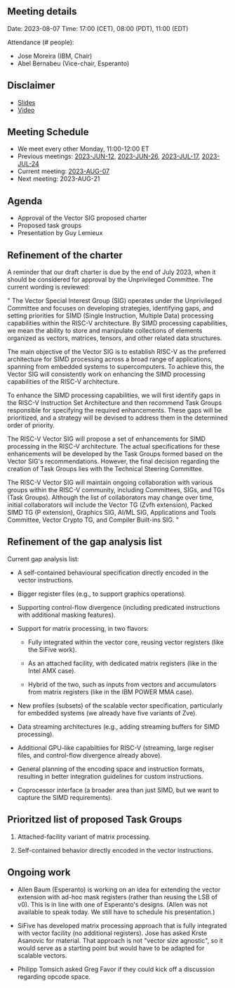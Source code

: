 ## Meeting details

Date: 2023-08-07
Time: 17:00 (CET), 08:00 (PDT), 11:00 (EDT)

Attendance (# people):

- Jose Moreira (IBM, Chair)
- Abel Bernabeu (Vice-chair, Esperanto)

## Disclaimer

- [Slides](https://docs.google.com/presentation/d/1LNhpuNwU54TgwGfcl-Fgf4HUFxCxh0AztPaeqMuRQRw)
- [Video](https://drive.google.com/file/d/1y_XWJus8M5ZwSQ2cvEOzCjlOmsmXOnN4/view)

## Meeting Schedule

- We meet every other Monday, 11:00-12:00 ET
- Previous meetings: [2023-JUN-12](https://github.com/riscv-admin/vector/tree/main/minutes/2023/2023-06-12), [2023-JUN-26](https://github.com/riscv-admin/vector/tree/main/minutes/2023/2023-06-26), [2023-JUL-17](https://github.com/riscv-admin/vector/tree/main/minutes/2023/2023-07-17), [2023-JUL-24](https://github.com/riscv-admin/vector/tree/main/minutes/2023/2023-07-24)
- Current meeting: [2023-AUG-07](https://github.com/riscv-admin/vector/tree/main/minutes/2023/2023-08-07)
- Next meeting: 2023-AUG-21

## Agenda
- Approval of the Vector SIG proposed charter
- Proposed task groups
- Presentation by Guy Lemieux

## Refinement of the charter
A reminder that our draft charter is due by the end of July 2023, when it should be considered for approval by the Unprivileged Committee. The current wording is reviewed:

"
The Vector Special Interest Group (SIG) operates under the Unprivileged Committee and focuses on developing strategies, identifying gaps, and setting priorities for SIMD (Single Instruction, Multiple Data) processing capabilities within the RISC-V architecture. By SIMD processing capabilities, we mean the ability to store and manipulate collections of elements organized as vectors, matrices, tensors, and other related data structures.

The main objective of the Vector SIG is to establish RISC-V as the preferred architecture for SIMD processing across a broad range of applications, spanning from embedded systems to supercomputers. To achieve this, the Vector SIG will consistently work on enhancing the SIMD processing capabilities of the RISC-V architecture.

To enhance the SIMD processing capabilities, we will first identify gaps in the RISC-V Instruction Set Architecture and then recommend Task Groups responsible for specifying the required enhancements. These gaps will be prioritized, and a strategy will be devised to address them in the determined order of priority.

The RISC-V Vector SIG will propose a set of enhancements for SIMD processing in the RISC-V architecture. The actual specifications for these enhancements will be developed by the Task Groups formed based on the Vector SIG's recommendations. However, the final decision regarding the creation of Task Groups lies with the Technical Steering Committee.

The RISC-V Vector SIG will maintain ongoing collaboration with various groups within the RISC-V community, including Committees, SIGs, and TGs (Task Groups). Although the list of collaborators may change over time, initial collaborators will include the Vector TG (Zvfh extension), Packed SIMD TG (P extension), Graphics SIG, AI/ML SIG, Applications and Tools Committee, Vector Crypto TG, and Compiler Built-ins SIG.
"

## Refinement of the gap analysis list

Current gap analysis list:

- A self-contained behavioural specification directly encoded in the vector instructions.

- Bigger register files (e.g., to support graphics operations).

- Supporting control-flow divergence (including predicated instructions with additional masking features).

- Support for matrix processing, in two flavors:

  - Fully integrated within the vector core, reusing vector registers (like the SiFive work).

  - As an attached facility, with dedicated matrix registers (like in the Intel AMX case).

  - Hybrid of the two, such as inputs from vectors and accumulators from matrix registers (like in the IBM POWER MMA case).

- New profiles (subsets) of the scalable vector specification, particularly for embedded systems (we already have five variants of Zve).

- Data streaming architectures (e.g., adding streaming buffers for SIMD processing).

- Additional GPU-like capabiltiies for RISC-V (streaming, large regiser files, and control-flow divergence already above).

- General planning of the encoding space and instruction formats, resulting in better integration guidelines for custom instructions.

- Coprocessor interface (a broader area than just SIMD, but we want to capture the SIMD requirements).

## Prioritzed list of proposed Task Groups

1. Attached-facility variant of matrix processing.

1. Self-contained behavior directly encoded in the vector instructions.

## Ongoing work

- Allen Baum (Esperanto) is working on an idea for extending the vector extension with ad-hoc mask registers (rather than reusing the LSB of v0). This is in line with one of Esperanto's designs. (Allen was not available to speak today. We still have to schedule his presentation.)

- SiFive has developed matrix processing approach that is fully integrated with vector facility (no additional registers). Jose has asked Krste Asanovic for material. That approach is not "vector size agnostic", so it would serve as a starting point but would have to be adapted for scalable vectors.

- Philipp Tomsich asked Greg Favor if they could kick off a discussion regarding opcode space. 
